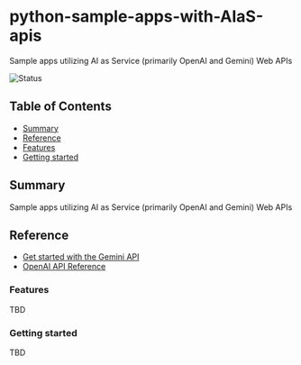 # python-sample-apps-with-AIaS-apis
Sample apps utilizing AI as Service (primarily OpenAI and Gemini) Web APIs

![Status](https://img.shields.io/badge/Status-On%20Hold-orange)

## Table of Contents

+ [Summary](#summary)
+ [Reference](#reference)
+ [Features](#features)
+ [Getting started](#getting-started)

## Summary

Sample apps utilizing AI as Service (primarily OpenAI and Gemini) Web APIs

## Reference

- [Get started with the Gemini API](https://ai.google.dev/docs)
- [OpenAI API Reference](https://platform.openai.com/docs/api-reference/introduction)

### Features

TBD

### Getting started

TBD
